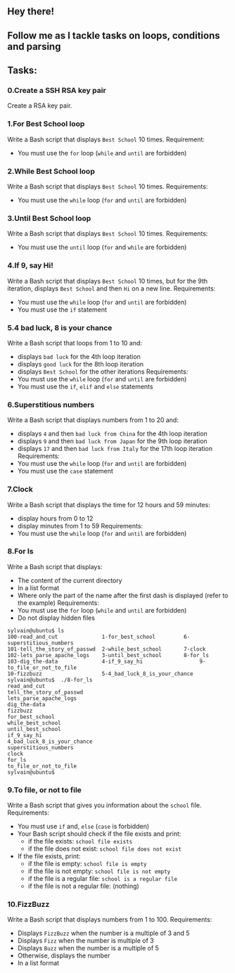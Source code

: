 ## Hey there!
## Follow me as I tackle tasks on loops, conditions and parsing

## Tasks:
### 0.Create a SSH RSA key pair
Create a RSA key pair.
### 1.For Best School loop
Write a Bash script that displays `Best School` 10 times.
Requirement:
* You must use the `for` loop (`while` and `until` are forbidden)
### 2.While Best School loop
Write a Bash script that displays `Best School` 10 times.
Requirements:
* You must use the `while` loop (`for` and `until` are forbidden)
### 3.Until Best School loop
Write a Bash script that displays `Best School` 10 times.
Requirements:
* You must use the `until` loop (`for` and `while` are forbidden)
### 4.If 9, say Hi!
Write a Bash script that displays `Best School` 10 times, but for the 9th iteration, displays `Best School` and then `Hi` on a new line.
Requirements:
* You must use the `while` loop (`for` and `until` are forbidden)
* You must use the `if` statement
### 5.4 bad luck, 8 is your chance
Write a Bash script that loops from 1 to 10 and:
* displays `bad luck` for the 4th loop iteration
* displays `good luck` for the 8th loop iteration
* displays `Best School` for the other iterations
Requirements:
* You must use the `while` loop (`for` and `until` are forbidden)
* You must use the `if`, `elif` and `else` statements
### 6.Superstitious numbers
Write a Bash script that displays numbers from 1 to 20 and:
* displays `4` and then `bad luck from China` for the 4th loop iteration
* displays `9` and then `bad luck from Japan` for the 9th loop iteration
* displays `17` and then `bad luck from Italy` for the 17th loop iteration
Requirements:
* You must use the `while` loop (`for` and `until` are forbidden)
* You must use the `case` statement
### 7.Clock
Write a Bash script that displays the time for 12 hours and 59 minutes:
* display hours from 0 to 12
* display minutes from 1 to 59
Requirements:
* You must use the `while` loop (`for` and `until` are forbidden)
### 8.For ls
Write a Bash script that displays:
* The content of the current directory
* In a list format
* Where only the part of the name after the first dash is displayed (refer to the example)
Requirements:
* You must use the `for` loop (`while` and `until` are forbidden)
* Do not display hidden files
```
sylvain@ubuntu$ ls
100-read_and_cut              1-for_best_school         6-superstitious_numbers
101-tell_the_story_of_passwd  2-while_best_school       7-clock
102-lets_parse_apache_logs    3-until_best_school       8-for_ls
103-dig_the-data              4-if_9_say_hi                  9-to_file_or_not_to_file
10-fizzbuzz                   5-4_bad_luck_8_is_your_chance
sylvain@ubuntu$  ./8-for_ls
read_and_cut
tell_the_story_of_passwd
lets_parse_apache_logs
dig_the-data
fizzbuzz
for_best_school
while_best_school
until_best_school
if_9_say_hi
4_bad_luck_8_is_your_chance
superstitious_numbers
clock
for_ls
to_file_or_not_to_file
sylvain@ubuntu$ 
```
### 9.To file, or not to file
Write a Bash script that gives you information about the `school` file.
Requirements:
* You must use `if` and, `else` (`case` is forbidden)
* Your Bash script should check if the file exists and print:
  * if the file exists: `school file exists`
  * if the file does not exist: `school file does not exist`
* If the file exists, print:
  * if the file is empty: `school file is empty`
  * if the file is not empty: `school file is not empty`
  * if the file is a regular file: `school is a regular file`
  * if the file is not a regular file: (nothing)
### 10.FizzBuzz
Write a Bash script that displays numbers from 1 to 100.
Requirements:
* Displays `FizzBuzz` when the number is a multiple of 3 and 5
* Displays `Fizz` when the number is multiple of 3
* Displays `Buzz` when the number is a multiple of 5
* Otherwise, displays the number
* In a list format
